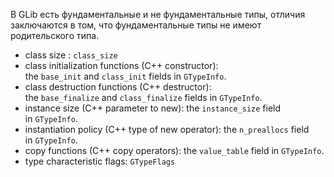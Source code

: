 В GLib есть фундаментальные и не фундаментальные типы, отличия заключаются в том, что фундаментальные типы не имеют родительского типа. 
 - class size : `class_size` 
 - class initialization functions (C++ constructor): the `base_init` and `class_init` fields in `GTypeInfo`.
 - class destruction functions (C++ destructor): the `base_finalize` and `class_finalize` fields in `GTypeInfo`.
 - instance size (C++ parameter to new): the `instance_size` field in `GTypeInfo`.
 - instantiation policy (C++ type of new operator): the `n_preallocs` field in `GTypeInfo`.
 - copy functions (C++ copy operators): the `value_table` field in `GTypeInfo`.
 - type characteristic flags: `GTypeFlags`

